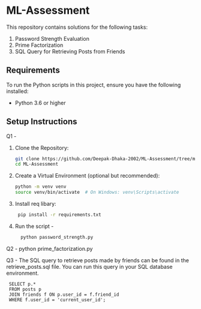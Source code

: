 # ML-Assessment
This repository contains solutions for the following tasks:
1. Password Strength Evaluation
2. Prime Factorization
3. SQL Query for Retrieving Posts from Friends

## Requirements
To run the Python scripts in this project, ensure you have the following installed:
- Python 3.6 or higher

## Setup Instructions
Q1 - 
   1. Clone the Repository:
       ```bash
       git clone https://github.com/Deepak-Dhaka-2002/ML-Assessment/tree/main.git
       cd ML-Assessment
   2. Create a Virtual Environment (optional but recommended):
       ```bash
       python -m venv venv
       source venv/bin/activate  # On Windows: venv\Scripts\activate
   3. Install req libary:
      ```bash
       pip install -r requirements.txt
   4. Run the script -
      ```bash
        python password_strength.py

Q2 - python prime_factorization.py

Q3 - The SQL query to retrieve posts made by friends can be found in the retrieve_posts.sql file. You can run this query in your SQL database environment.

     SELECT p.*
     FROM posts p
     JOIN friends f ON p.user_id = f.friend_id
     WHERE f.user_id = 'current_user_id';
